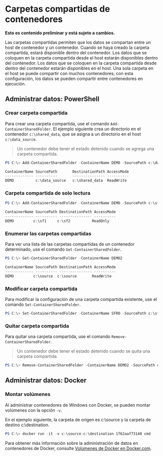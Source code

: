 # Carpetas compartidas de contenedores

**Esto es contenido preliminar y está sujeto a cambios.**

Las carpetas compartidas permiten que los datos se compartan entre un host de contenedor y un contenedor. Cuando se haya creado la carpeta compartida, estará disponible dentro del contenedor. Los datos que se coloquen en la carpeta compartida desde el host estarán disponibles dentro del contenedor. Los datos que se coloquen en la carpeta compartida desde dentro del contenedor estarán disponibles en el host. Una sola carpeta en el host se puede compartir con muchos contenedores; con esta configuración, los datos se pueden compartir entre contenedores en ejecución.

## Administrar datos: PowerShell

### Crear carpeta compartida

Para crear una carpeta compartida, use el comando `Add-ContainerSharedFolder`. El ejemplo siguiente crea un directorio en el contenedor `c:\shared_data`, que se asigna a un directorio en el host `c:\data_source`.

> Un contenedor debe tener el estado detenido cuando se agrega una carpeta compartida.

```powershell
PS C:\> Add-ContainerSharedFolder -ContainerName DEMO -SourcePath c:\data_source -DestinationPath c:\shared_data

ContainerName SourcePath       DestinationPath AccessMode
------------- ----------       --------------- ----------
DEMO          c:\data_source   c:\shared_data  ReadWrite
```

### Carpeta compartida de solo lectura

```powershell
PS C:\> Add-ContainerSharedFolder -ContainerName DEMO -SourcePath c:\sf1 -DestinationPath c:\sf2 -AccessMode ReadOnly

ContainerName SourcePath DestinationPath AccessMode
------------- ---------- --------------- ----------
DEMO         c:\sf1     c:\sf2          ReadOnly
```

### Enumerar las carpetas compartidas

Para ver una lista de las carpetas compartidas de un contenedor determinado, use el comando `Get-ContainerSharedFolder`.

```powershell
PS C:\> Get-ContainerSharedFolder -ContainerName DEMO2

ContainerName SourcePath DestinationPath AccessMode
------------- ---------- --------------- ----------
DEMO         c:\source  c:\source       ReadWrite
```

### Modificar carpeta compartida

Para modificar la configuración de una carpeta compartida existente, use el comando `Set-ContainerSharedFolder`.

```powershell
PS C:\> Set-ContainerSharedFolder -ContainerName SFRO -SourcePath c:\sf1 -DestinationPath c:\sf1
```

### Quitar carpeta compartida

Para quitar una carpeta compartida, use el comando `Remove-ContainerSharedFolder`.

> Un contenedor debe tener el estado detenido cuando se quita una carpeta compartida.

```powershell
PS C:\> Remove-ContainerSharedFolder -ContainerName DEMO2 -SourcePath c:\source -DestinationPath c:\source
```
## Administrar datos: Docker

### Montar volúmenes

Al administrar contenedores de Windows con Docker, se pueden montar volúmenes con la opción `-v`.

En el ejemplo siguiente, la carpeta de origen es c:\source y la carpeta de destino c:\destination.

```powershell
PS C:\> docker run -it -v c:\source:c:\destination 1f62aaf73140 cmd
```

Para obtener más información sobre la administración de datos en contenedores de Docker, consulte [Volúmenes de Docker en Docker.com](https://docs.docker.com/userguide/dockervolumes/).





